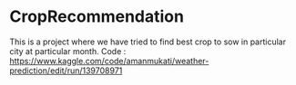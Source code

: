 # CropRecommendation
This is a project where we have tried to find best crop to sow in particular city at particular month.
Code : https://www.kaggle.com/code/amanmukati/weather-prediction/edit/run/139708971
